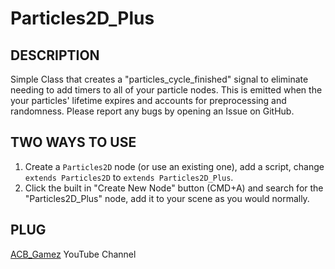 # Particles2D_Plus

## DESCRIPTION
Simple Class that creates a "particles_cycle_finished" signal to eliminate needing to add timers to all of your particle nodes.  This is emitted when the your particles' lifetime expires and accounts for preprocessing and randomness.  Please report any bugs by opening an Issue on GitHub.

## TWO WAYS TO USE
1. Create a `Particles2D` node (or use an existing one), add a script, change `extends Particles2D` to `extends Particles2D_Plus`.
2. Click the built in "Create New Node" button (CMD+A) and search for the "Particles2D_Plus" node, add it to your scene as you would normally.

## PLUG
[ACB_Gamez](https://www.youtube.com/channel/UCEyzutdxmqyZuMqXPVT8ziA) YouTube Channel
